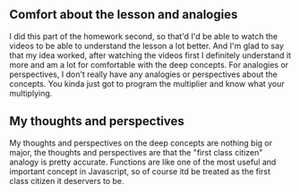 ## Comfort about the lesson and analogies

  I did this part of the homework second, so that'd I'd be able to watch the videos to be able to understand the lesson a lot better. And I'm glad to say that my idea worked, after watching the videos first I definitely understand it more and am a lot for comfortable with the deep concepts. For analogies or perspectives, I don't really have any analogies or perspectives about the concepts. You kinda just got to program the multiplier and  know what your multiplying.

## My thoughts and perspectives

 My thoughts and perspectives on the deep concepts are nothing big or major, the thoughts and perspectives are that the "first class citizen" analogy is pretty accurate. Functions are like one of the most useful and important concept in Javascript, so of course itd be treated as the first class citizen it deservers to be.
